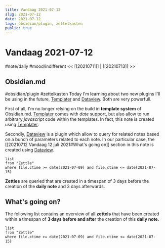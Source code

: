 ```yaml
---
title: Vandaag 2021-07-12
slug: 2021-07-12
date: 2021-07-12
tags: obsidian/plugin, zettelkasten 
public: true
---
```


# Vandaag 2021-07-12
#note/daily #mood/indifferent
<< [[20210711]] | [[20210713]] >>
## Obsidian.md
#obsidian/plugin #zettelkasten 
Today I'm learning about two new plugins I'll be using in the future, [Templater]  and [Dataview]. Both are very powerfull. 

First of all, I'm no longer relying on the build in **template system** of Obsidian.md. [Templater] comes with *date* support, but also allow to run arbitrary *javascript* code within the templates. In fact, this note is created using [Templater]. 

Secondly, [Dataview] is a plugin which allow to query for related notes based on a bunch of parameters related to each note. In our particular case, the [[20210712 Vandaag 12 juli 2021#What's going on]] section in this note is created using [Dataview]. 

```
list
from "Zettle"
where file.ctime >= date(2021-07-09) and file.ctime <= date(2021-07-15) 
```
**Zettles** are queried that are created in a timespan of 3 days before the creation of the **daily note** and 3 days afterwards. 

## What's going on?
The following list contains an overview of all **zettels** that have been created within a timespan of  **3 days before and after** the creation of this **daily note**. 

```dataview
list
from "Zettle"
where file.ctime >= date(2021-07-09) and file.ctime <= date(2021-07-15) 
```

[Templater]: https://silentvoid13.github.io/Templater/
[Dataview]: https://github.com/blacksmithgu/obsidian-dataview